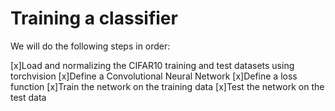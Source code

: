 Training a classifier
==============================================
We will do the following steps in order:

[x]Load and normalizing the CIFAR10 training and test datasets using torchvision
[x]Define a Convolutional Neural Network
[x]Define a loss function
[x]Train the network on the training data
[x]Test the network on the test data
